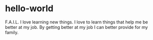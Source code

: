 # hello-world
F.A.I.L.
I love learning new things. I love to learn things that help me be better at my job. By getting better at my job I can better provide for my family. 

